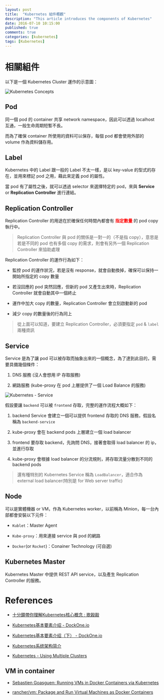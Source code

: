 ```yaml
---
layout: post
title:  "Kubernetes 組件概觀"
description: "This article introduces the components of Kubernetes"
date: 2016-07-10 10:15:00
published: true
comments: true
categories: [kubernetes]
tags: [Kubernetes]
---
```


相關組件
=======

以下是一個 Kubernetes Cluster 運作的示意圖：

![Kubernetes Concepts](http://read.html5.qq.com/image?src=forum&q=5&r=0&imgflag=7&imageUrl=http://mmbiz.qpic.cn/mmbiz/A1HKVXsfHNlp7AL9YFV5qLicaaGmBKIJGOvBacjP6Zs7PlWNysKbXPV44Adkv31w7lQICeUYzUJCWBXwIEW13Aw/0?wx_fmt=png)

## Pod

同一個 pod 的 container 共享 network namespace，因此可以透過 localhost 互通，一般生命周期短暫不長。

而為了確保 container 所使用的資料可以保存，每個 pod 都會使用外部的 volume 作為資料儲存用。

## Label

Kubernetes 中的 Label 跟一般的 Label 不太一樣，是以 key-value 的型式的存在，並用來標記 pod 之用，藉此來定義 pod 的屬性。

當 pod 有了屬性之後，就可以透過 selector 來選擇特定的 pod，來與 **Service** or **Replication Controller** 進行連結。

## Replication Controller

Replication Controller 的用途在於確保任何時間內都會有 **<font color='red'>指定數量</font>** 的 pod copy 執行中。

> Replication Controller 與 pod 的關係是一對一的（不是指 copy），意思是若是不同的 pod 也有多個 copy 的需求，則會有另外一個 Replication Controller 來協助處理

Replication Controller 的運作行為如下：

- 監控 pod 的運作狀況，若是沒有 response，就會自動換掉，確保可以保持一開始所指定的 copy 數量

- 若沒回應的 pod 突然回應，但新的 pod 又產生出來時，Replication Controller 就會自動其中一個終止

- 運作中加大 copy 的數量，Replication Controller 會立刻啟動新的 pod

- 減少 copy 的數量後的行為同上

> 從上面可以知道，要建立 Replication Controller，必須要指定 `pod` & `label` 兩種資訊

## Service

Service 是為了讓 pod 可以被存取而抽象出來的一個概念，為了達到此目的，需要具備幾個條件：

1. DNS 服務 (沒人會想用 IP 存取服務)

2. 網路服務 (kube-proxy 在 pod 上層提供了一個 Load Balance 的服務)

![Kubernetes - Service](http://read.html5.qq.com/image?src=forum&q=5&r=0&imgflag=7&imageUrl=http://mmbiz.qpic.cn/mmbiz/A1HKVXsfHNlp7AL9YFV5qLicaaGmBKIJG8kpzP7WgncG37ZvEvexJG79icfzTHbTXxvO3n1NrmHZcEtNUO50Wv5w/0?wx_fmt=gif)

假設要讓 `backend` 可以被 `frontend` 存取，完整的運作流程大概如下：

1. backend Service 會建立一個可以提供 frontend 存取的 DNS 服務，假設名稱為 `backend-service`

2. kube-proxy 會在 backend pods 上層建立一個 load balancer

3. frontend 要存取 backend，先詢問 DNS，接著會取得 load balancer 的 ip，並進行存取

4. kube-proxy 會根據 load balancer 的分流規則，將存取流量分散到不同的 backend pods

> 還有種特別的 Kubernetes Service 稱為 `LoadBalancer`，適合作為 external load balancer(特別是 for Web server traffic)

## Node

可以是實體機器 or VM，作為 Kubernetes worker，以前稱為 Minion，每一台內部都會安裝以下元件：

- `Kublet`：Master Agent

- `Kube-proxy`：用來連接 service 與 pod 的網路

- `Docker`(or `Rocket`)：Conainer Technology (可自選)

## Kubernetes Master

Kubernetes Master 中提供 REST API service，以及產生 Replication Controller 的服務。


References
==========

- [十分鐘帶你理解Kubernetes核心概念 : 歌穀穀](http://www.gegugu.com/2016/01/06/9845.html)

- [Kubernetes基本要素介绍 - DockOne.io](http://dockone.io/article/1260)

- [Kubernetes基本要素介绍（下） - DockOne.io](http://dockone.io/article/1281)

- [Kubernetes系统架构简介](http://www.infoq.com/cn/articles/Kubernetes-system-architecture-introduction)

- [Kubernetes - Using Multiple Clusters](http://kubernetes.io/docs/admin/multi-cluster/)

## VM in container

- [Sebastien Goasguen: Running VMs in Docker Containers via Kubernetes](http://sebgoa.blogspot.tw/2015/05/running-vms-in-docker-containers-via.html)

- [rancher/vm: Package and Run Virtual Machines as Docker Containers](https://github.com/rancher/vm)
